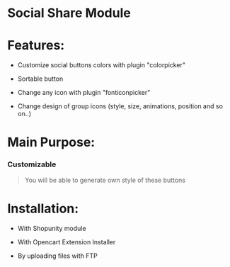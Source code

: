 # Social Share Module


# Features:

- Customize social buttons colors with plugin "colorpicker"

- Sortable button

- Change any icon with plugin "fonticonpicker"

- Change design of group icons (style, size, animations, position and so on..) 


# Main Purpose:

### Customizable
> You will be able to generate own style of these buttons


# Installation:

- With Shopunity module

- With Opencart Extension Installer

- By uploading files with FTP
